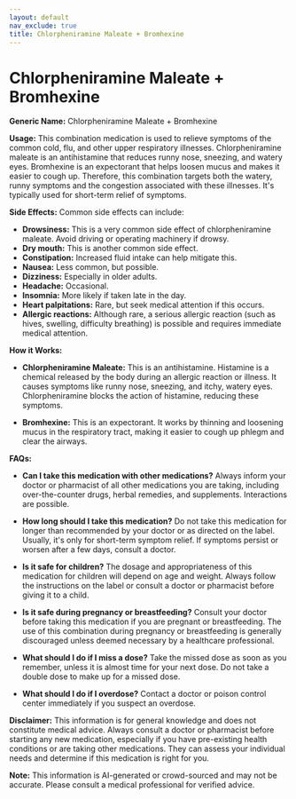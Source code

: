 ```yaml
---
layout: default
nav_exclude: true
title: Chlorpheniramine Maleate + Bromhexine
---
```


# Chlorpheniramine Maleate + Bromhexine

**Generic Name:** Chlorpheniramine Maleate + Bromhexine

**Usage:** This combination medication is used to relieve symptoms of the common cold, flu, and other upper respiratory illnesses.  Chlorpheniramine maleate is an antihistamine that reduces runny nose, sneezing, and watery eyes. Bromhexine is an expectorant that helps loosen mucus and makes it easier to cough up.  Therefore, this combination targets both the watery, runny symptoms and the congestion associated with these illnesses.  It's typically used for short-term relief of symptoms.

**Side Effects:** Common side effects can include:

* **Drowsiness:** This is a very common side effect of chlorpheniramine maleate.  Avoid driving or operating machinery if drowsy.
* **Dry mouth:** This is another common side effect.
* **Constipation:**  Increased fluid intake can help mitigate this.
* **Nausea:** Less common, but possible.
* **Dizziness:** Especially in older adults.
* **Headache:**  Occasional.
* **Insomnia:**  More likely if taken late in the day.
* **Heart palpitations:** Rare, but seek medical attention if this occurs.
* **Allergic reactions:** Although rare, a serious allergic reaction (such as hives, swelling, difficulty breathing) is possible and requires immediate medical attention.

**How it Works:**

* **Chlorpheniramine Maleate:** This is an antihistamine.  Histamine is a chemical released by the body during an allergic reaction or illness. It causes symptoms like runny nose, sneezing, and itchy, watery eyes. Chlorpheniramine blocks the action of histamine, reducing these symptoms.

* **Bromhexine:** This is an expectorant. It works by thinning and loosening mucus in the respiratory tract, making it easier to cough up phlegm and clear the airways.


**FAQs:**

* **Can I take this medication with other medications?**  Always inform your doctor or pharmacist of all other medications you are taking, including over-the-counter drugs, herbal remedies, and supplements.  Interactions are possible.

* **How long should I take this medication?**  Do not take this medication for longer than recommended by your doctor or as directed on the label.  Usually, it's only for short-term symptom relief.  If symptoms persist or worsen after a few days, consult a doctor.

* **Is it safe for children?** The dosage and appropriateness of this medication for children will depend on age and weight.  Always follow the instructions on the label or consult a doctor or pharmacist before giving it to a child.

* **Is it safe during pregnancy or breastfeeding?**  Consult your doctor before taking this medication if you are pregnant or breastfeeding.  The use of this combination during pregnancy or breastfeeding is generally discouraged unless deemed necessary by a healthcare professional.

* **What should I do if I miss a dose?**  Take the missed dose as soon as you remember, unless it is almost time for your next dose.  Do not take a double dose to make up for a missed dose.

* **What should I do if I overdose?**  Contact a doctor or poison control center immediately if you suspect an overdose.

**Disclaimer:** This information is for general knowledge and does not constitute medical advice.  Always consult a doctor or pharmacist before starting any new medication, especially if you have pre-existing health conditions or are taking other medications.  They can assess your individual needs and determine if this medication is right for you.


**Note:** This information is AI-generated or crowd-sourced and may not be accurate. Please consult a medical professional for verified advice.